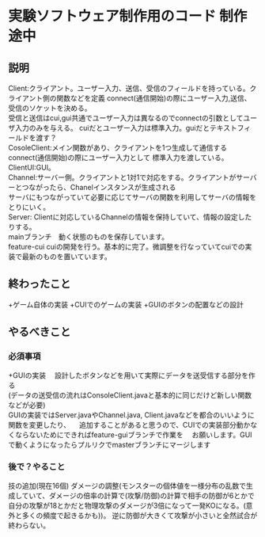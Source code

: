 # 実験ソフトウェア制作用のコード 制作途中
## 説明
Client:クライアント。ユーザー入力、送信、受信のフィールドを持っている。クライアント側の関数などを定義
connect(通信開始)の際にユーザー入力,送信、受信のソケットを決める。<br>
受信と送信はcui,gui共通でユーザー入力は異なるのでconnectの引数としてユーザ入力のみを与える。
cuiだとユーザー入力は標準入力。guiだとテキストフィールドを渡す？<br>
CosoleClient:メイン関数があり、クライアントを1つ生成して通信するconnect(通信開始)の際にユーザー入力として
標準入力を渡している。<br>
ClientUI:GUI。<br>
Channel:サーバー側。クライアントと1対1で対応をする。クライアントがサーバーとつながったら、Chanelインスタンスが生成される<br>
サーバにもつながっていて必要に応じてサーバの関数を利用してサーバの情報をとりにいく。<br>
Server: Clientに対応しているChannelの情報を保持していて、情報の設定したりする。<br>
mainブランチ　動く状態のものを保存しています。　<br>
feature-cui cuiの開発を行う。基本的に完了。微調整を行なっていてcuiでの実装で最新のものを置いています。<br>

## 終わったこと
+ゲーム自体の実装
+CUIでのゲームの実装
+GUIのボタンの配置などの設計
## やるべきこと
### 必須事項
+GUIの実装　
設計したボタンなどを用いて実際にデータを送受信する部分を作る <br>
(データの送受信の流れはConsoleClient.javaと基本的に同じだけど新しい関数などが必要) <br>
GUIの実装ではServer.javaやChannel.java, Client.javaなどを都合のいいように関数を変更したり、 　追加することがあると思うので、CUIでの実装部分動かなくならないためにできればfeature-guiブランチで作業を 　お願いします。GUIで動くようになったらプルリクでmasterブランチにマージします
### 後で？やること
技の追加(現在16個)
ダメージの調整(モンスターの個体値を一様分布の乱数で生成していて、ダメージの倍率の計算で(攻撃/防御)の計算で相手の防御が6とかで自分の攻撃が18とかだと物理攻撃のダメージが3倍になって一発KOになる。(意外と多くの頻度で起きるかも))。
逆に防御が大きくて攻撃が小さいと全然試合が終わらない。
